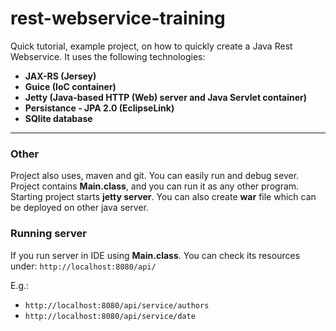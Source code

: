 rest-webservice-training
========================

Quick tutorial, example project, on how to quickly create a Java Rest Webservice. It uses the following technologies: 
- **JAX-RS (Jersey)**
- **Guice (IoC container)**
- **Jetty (Java-based HTTP (Web) server and Java Servlet container)**
- **Persistance - JPA 2.0 (EclipseLink)**
- **SQlite database**

--------------

### Other

Project also uses, maven and git. You can easily run and debug sever. Project contains **Main.class**, and you can run it as any other program. Starting project starts **jetty server**. You can also create **war** file which can be deployed on other java server. 

### Running server

If you run server in IDE using **Main.class**. You can check its resources under: `http://localhost:8080/api/`

E.g.:
- `http://localhost:8080/api/service/authors`
- `http://localhost:8080/api/service/date`
